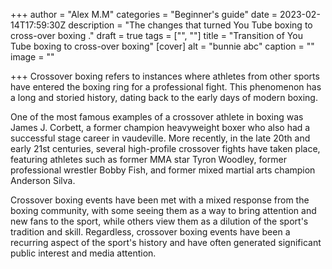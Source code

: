+++
author = "Alex M.M"
categories = "Beginner's guide"
date = 2023-02-14T17:59:30Z
description = "The changes that turned You Tube boxing to cross-over boxing ."
draft = true
tags = ["", ""]
title = "Transition of You Tube boxing to cross-over boxing"
[cover]
alt = "bunnie abc"
caption = ""
image = ""

+++
Crossover boxing refers to instances where athletes from other sports have entered the boxing ring for a professional fight. This phenomenon has a long and storied history, dating back to the early days of modern boxing.

One of the most famous examples of a crossover athlete in boxing was James J. Corbett, a former champion heavyweight boxer who also had a successful stage career in vaudeville. More recently, in the late 20th and early 21st centuries, several high-profile crossover fights have taken place, featuring athletes such as former MMA star Tyron Woodley, former professional wrestler Bobby Fish, and former mixed martial arts champion Anderson Silva.

Crossover boxing events have been met with a mixed response from the boxing community, with some seeing them as a way to bring attention and new fans to the sport, while others view them as a dilution of the sport's tradition and skill. Regardless, crossover boxing events have been a recurring aspect of the sport's history and have often generated significant public interest and media attention.